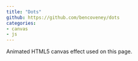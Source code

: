 ```yaml
---
title: "Dots"
github: https://github.com/bencoveney/dots
categories:
- canvas
- js
---
```


Animated HTML5 canvas effect used on this page.
